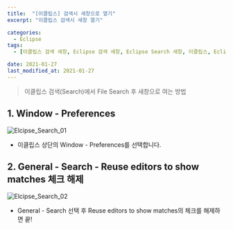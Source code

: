 ```yaml
---
title:  "[이클립스] 검색시 새창으로 열기"
excerpt: "이클립스 검색시 새창 열기"

categories:
  - Eclipse
tags:
  - [이클립스 검색 새창, Eclipse 검색 새창, Eclipse Search 새창, 이클립스, Eclipse, 검색, Search, 새창, NewTab, 이클립스 검색 새창]

date: 2021-01-27
last_modified_at: 2021-01-27
---
```


> 이클립스 검색(Search)에서 File Search 후 새창으로 여는 방법

## 1.  Window - Preferences

![Elcipse_Search_01](https://user-images.githubusercontent.com/94930976/151246868-95912b9d-3e13-4184-a8ed-b33c1c687944.png)
* 이클립스 상단의 Window - Preferences를 선택합니다.

## 2. General - Search - Reuse editors to show matches 체크 해제  
 

![Elcipse_Search_02](https://user-images.githubusercontent.com/94930976/151248078-ecc22de5-f615-465a-9f10-87e5f2e63c7f.png)
* General - Search 선택 후 Reuse editors to show matches의 체크를 해제하면 끝!
